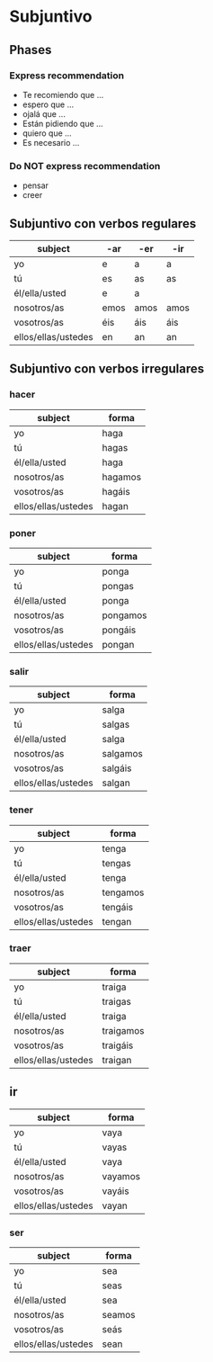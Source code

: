 # Subjuntivo

## Phases

### Express recommendation

- Te recomiendo que ...
- espero que ...
- ojalá que ...
- Están pidiendo que ...
- quiero que ...
- Es necesario ...

### Do **NOT** express recommendation

- pensar
- creer

## Subjuntivo con verbos regulares

| subject | -ar | -er | -ir |
| ---- | ---- | ---- | ---- |
| yo | e | a | a |
| tú | es | as | as |
| él/ella/usted | e | a |   |
| nosotros/as | emos | amos | amos |
| vosotros/as | éis | áis | áis |
| ellos/ellas/ustedes | en | an | an |

## Subjuntivo con verbos irregulares

### hacer

| subject | forma |
| ---- | ---- |
| yo | haga | 
| tú | hagas | 
| él/ella/usted | haga | 
| nosotros/as | hagamos | 
| vosotros/as | hagáis | 
| ellos/ellas/ustedes | hagan | 

### poner

| subject | forma | 
| ---- | ---- |
| yo | ponga | 
| tú | pongas | 
| él/ella/usted | ponga | 
| nosotros/as | pongamos | 
| vosotros/as | pongáis | 
| ellos/ellas/ustedes | pongan | 

### salir

| subject | forma | 
| ---- | ---- | 
| yo | salga | 
| tú | salgas | 
| él/ella/usted | salga | 
| nosotros/as | salgamos | 
| vosotros/as | salgáis | 
| ellos/ellas/ustedes | salgan | 

### tener

| subject | forma |
| ---- | ---- | 
| yo | tenga | 
| tú | tengas | 
| él/ella/usted | tenga | 
| nosotros/as | tengamos | 
| vosotros/as | tengáis | 
| ellos/ellas/ustedes | tengan | 

### traer

| subject | forma | 
| ---- | ---- | 
| yo | traiga | 
| tú | traigas | 
| él/ella/usted | traiga | 
| nosotros/as | traigamos | 
| vosotros/as | traigáis | 
| ellos/ellas/ustedes | traigan | 

## ir

| subject | forma | 
| ---- | ---- | 
| yo | vaya | 
| tú | vayas | 
| él/ella/usted | vaya | 
| nosotros/as | vayamos | 
| vosotros/as | vayáis | 
| ellos/ellas/ustedes | vayan | 

### ser

| subject | forma | 
| ---- | ---- | 
| yo | sea | 
| tú | seas | 
| él/ella/usted | sea | 
| nosotros/as | seamos | 
| vosotros/as | seás | 
| ellos/ellas/ustedes | sean | 
